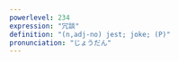 ```yaml
---
powerlevel: 234
expression: "冗談"
definition: "(n,adj-no) jest; joke; (P)"
pronunciation: "じょうだん"
---
```

